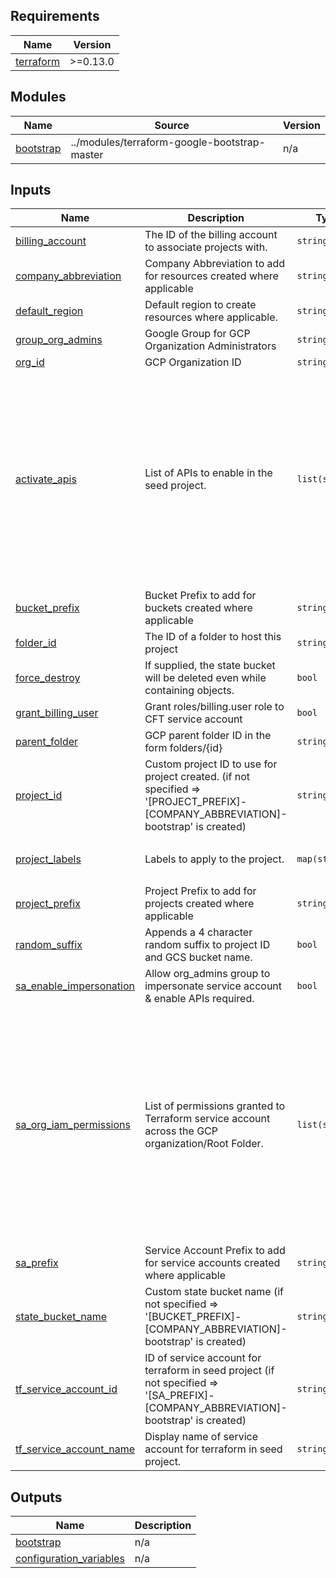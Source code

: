 <!-- BEGIN_TF_DOCS -->
## Requirements

| Name | Version |
|------|---------|
| <a name="requirement_terraform"></a> [terraform](#requirement\_terraform) | >=0.13.0 |

## Modules

| Name | Source | Version |
|------|--------|---------|
| <a name="module_bootstrap"></a> [bootstrap](#module\_bootstrap) | ../modules/terraform-google-bootstrap-master | n/a |

## Inputs

| Name | Description | Type | Default | Required |
|------|-------------|------|---------|:--------:|
| <a name="input_billing_account"></a> [billing\_account](#input\_billing\_account) | The ID of the billing account to associate projects with. | `string` | n/a | yes |
| <a name="input_company_abbreviation"></a> [company\_abbreviation](#input\_company\_abbreviation) | Company Abbreviation to add for resources created where applicable | `string` | n/a | yes |
| <a name="input_default_region"></a> [default\_region](#input\_default\_region) | Default region to create resources where applicable. | `string` | n/a | yes |
| <a name="input_group_org_admins"></a> [group\_org\_admins](#input\_group\_org\_admins) | Google Group for GCP Organization Administrators | `string` | n/a | yes |
| <a name="input_org_id"></a> [org\_id](#input\_org\_id) | GCP Organization ID | `string` | n/a | yes |
| <a name="input_activate_apis"></a> [activate\_apis](#input\_activate\_apis) | List of APIs to enable in the seed project. | `list(string)` | <pre>[<br>  "serviceusage.googleapis.com",<br>  "servicenetworking.googleapis.com",<br>  "compute.googleapis.com",<br>  "logging.googleapis.com",<br>  "bigquery.googleapis.com",<br>  "cloudresourcemanager.googleapis.com",<br>  "cloudbilling.googleapis.com",<br>  "iam.googleapis.com",<br>  "admin.googleapis.com",<br>  "appengine.googleapis.com",<br>  "storage-api.googleapis.com",<br>  "monitoring.googleapis.com"<br>]</pre> | no |
| <a name="input_bucket_prefix"></a> [bucket\_prefix](#input\_bucket\_prefix) | Bucket Prefix to add for buckets created where applicable | `string` | `"bkt"` | no |
| <a name="input_folder_id"></a> [folder\_id](#input\_folder\_id) | The ID of a folder to host this project | `string` | `""` | no |
| <a name="input_force_destroy"></a> [force\_destroy](#input\_force\_destroy) | If supplied, the state bucket will be deleted even while containing objects. | `bool` | `false` | no |
| <a name="input_grant_billing_user"></a> [grant\_billing\_user](#input\_grant\_billing\_user) | Grant roles/billing.user role to CFT service account | `bool` | `false` | no |
| <a name="input_parent_folder"></a> [parent\_folder](#input\_parent\_folder) | GCP parent folder ID in the form folders/{id} | `string` | `""` | no |
| <a name="input_project_id"></a> [project\_id](#input\_project\_id) | Custom project ID to use for project created. (if not specified => '[PROJECT\_PREFIX]-[COMPANY\_ABBREVIATION]-bootstrap' is created) | `string` | `null` | no |
| <a name="input_project_labels"></a> [project\_labels](#input\_project\_labels) | Labels to apply to the project. | `map(string)` | <pre>{<br>  "environment": "bootstrap"<br>}</pre> | no |
| <a name="input_project_prefix"></a> [project\_prefix](#input\_project\_prefix) | Project Prefix to add for projects created where applicable | `string` | `"g-prj"` | no |
| <a name="input_random_suffix"></a> [random\_suffix](#input\_random\_suffix) | Appends a 4 character random suffix to project ID and GCS bucket name. | `bool` | `false` | no |
| <a name="input_sa_enable_impersonation"></a> [sa\_enable\_impersonation](#input\_sa\_enable\_impersonation) | Allow org\_admins group to impersonate service account & enable APIs required. | `bool` | `true` | no |
| <a name="input_sa_org_iam_permissions"></a> [sa\_org\_iam\_permissions](#input\_sa\_org\_iam\_permissions) | List of permissions granted to Terraform service account across the GCP organization/Root Folder. | `list(string)` | <pre>[<br>  "roles/billing.user",<br>  "roles/compute.networkAdmin",<br>  "roles/compute.xpnAdmin",<br>  "roles/iam.securityAdmin",<br>  "roles/iam.serviceAccountAdmin",<br>  "roles/logging.admin",<br>  "roles/orgpolicy.policyAdmin",<br>  "roles/resourcemanager.folderAdmin",<br>  "roles/resourcemanager.organizationAdmin",<br>  "roles/iam.denyAdmin",<br>  "roles/resourcemanager.projectCreator",<br>  "roles/accesscontextmanager.policyAdmin",<br>  "roles/storage.admin"<br>]</pre> | no |
| <a name="input_sa_prefix"></a> [sa\_prefix](#input\_sa\_prefix) | Service Account Prefix to add for service accounts created where applicable | `string` | `"sa"` | no |
| <a name="input_state_bucket_name"></a> [state\_bucket\_name](#input\_state\_bucket\_name) | Custom state bucket name (if not specified => '[BUCKET\_PREFIX]-[COMPANY\_ABBREVIATION]-bootstrap' is created) | `string` | `null` | no |
| <a name="input_tf_service_account_id"></a> [tf\_service\_account\_id](#input\_tf\_service\_account\_id) | ID of service account for terraform in seed project (if not specified => '[SA\_PREFIX]-[COMPANY\_ABBREVIATION]-bootstrap' is created) | `string` | `null` | no |
| <a name="input_tf_service_account_name"></a> [tf\_service\_account\_name](#input\_tf\_service\_account\_name) | Display name of service account for terraform in seed project. | `string` | `"CFT Organization Terraform Account"` | no |

## Outputs

| Name | Description |
|------|-------------|
| <a name="output_bootstrap"></a> [bootstrap](#output\_bootstrap) | n/a |
| <a name="output_configuration_variables"></a> [configuration\_variables](#output\_configuration\_variables) | n/a |
<!-- END_TF_DOCS -->